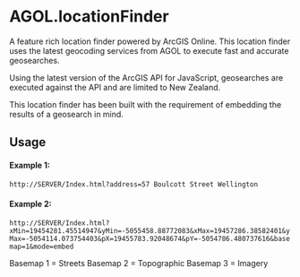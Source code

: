 AGOL.locationFinder
===================

A feature rich location finder powered by ArcGIS Online. This location finder uses the latest geocoding services
from AGOL to execute fast and accurate geosearches.

Using the latest version of the ArcGIS API for JavaScript, geosearches are executed against the API and are limited 
to New Zealand.

This location finder has been built with the requirement of embedding the results of a geosearch in mind.

Usage
-----

#### Example 1:
  `http://SERVER/Index.html?address=57 Boulcott Street Wellington`

#### Example 2:
  `http://SERVER/Index.html?xMin=19454281.45514947&yMin=-5055458.88772083&xMax=19457286.38582401&yMax=-5054114.073754403&pX=19455783.92048674&pY=-5054786.480737616&basemap=1&mode=embed`

Basemap 1 = Streets
Basemap 2 = Topographic
Basemap 3 = Imagery
